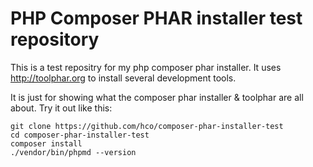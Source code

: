 # PHP Composer PHAR installer test repository
This is a test repositry for my php composer phar installer.
It uses http://toolphar.org to install several development tools.

It is just for showing what the composer phar installer & toolphar are all about.
Try it out like this:

```shell
git clone https://github.com/hco/composer-phar-installer-test
cd composer-phar-installer-test
composer install
./vendor/bin/phpmd --version
```
